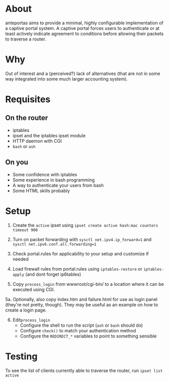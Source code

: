# About
anteportas aims to provide a minimal, highly configurable implementation
of a captive portal system. A captive portal forces users to authenticate
or at least actively indicate agreement to conditions before allowing their
packets to traverse a router.

# Why
Out of interest and a (perceived?) lack of alternatives (that are not in some way
integrated into some much larger accounting system).

# Requisites

## On the router
* iptables
* ipset and the iptables ipset module
* HTTP daemon with CGI
* `bash` or `ash`

## On you
* Some confidence with iptables
* Some experience in bash programming
* A way to authenticate your users from bash
* Some HTML skills probably

# Setup

1. Create the `active` ipset using
	`ipset create active hash:mac counters timeout 900`

2. Turn on packet forwarding with
	`sysctl net.ipv4.ip_forward=1` and
	`sysctl net.ipv6.conf.all.forwarding=1`

3. Check portal.rules for applicability to your setup and customize if needed

4. Load firewall rules from portal.rules using `iptables-restore` or `iptables-apply`
	(and dont forget ip6tables)

5. Copy `process_login` from wwwroot/cgi-bin/ to a location where it can be executed
	using CGI.

5a. Optionally, also copy index.htm and failure.html for use as login panel (they're
	not pretty, though). They may be useful as an example on how to create a login
	page.

6. Edit`process_login`
	* Configure the shell to run the script (`ash` or `bash` should do)
	* Configure `check()` to match your authentication method
	* Configure the `REDIRECT_*` variables to point to something sensible

# Testing

To see the list of clients currently able to traverse the router, run
	`ipset list active`
